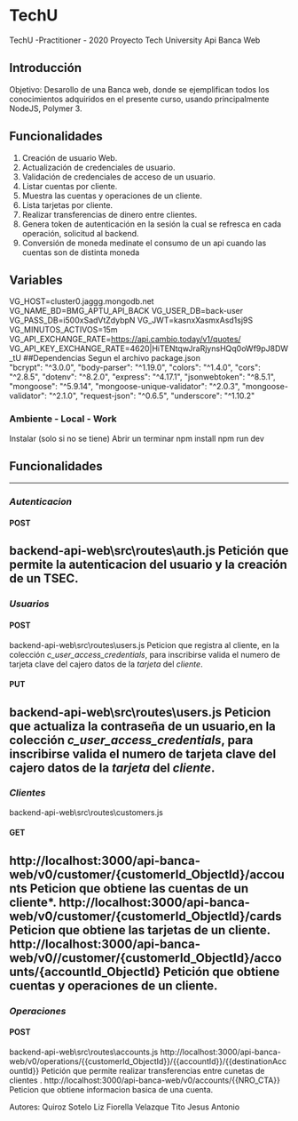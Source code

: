 # TechU
TechU -Practitioner - 2020
Proyecto Tech University Api Banca Web
## Introducción 
Objetivo: Desarollo de una Banca web, donde se ejemplifican todos los conocimientos adquiridos 
en el presente curso, usando principalmente NodeJS, Polymer 3.
## Funcionalidades
1.	Creación de usuario Web.
2.	Actualización de credenciales de usuario.
3.	Validación de credenciales de acceso de un usuario.
4.	Listar cuentas por cliente.
5.	Muestra las cuentas y operaciones de un cliente.
6.	Lista tarjetas por cliente.
7.	Realizar transferencias de dinero entre clientes.
8.	Genera token de autenticación en la sesión la cual se refresca en cada operación, solicitud al backend.
9.	Conversión de moneda medinate el consumo de un api cuando las cuentas son de distinta moneda
## Variables
VG_HOST=cluster0.jaggg.mongodb.net
VG_NAME_BD=BMG_APTU_API_BACK
VG_USER_DB=back-user
VG_PASS_DB=i500xSadVtZdybpN
VG_JWT=kasnxXasmxAsd1sj9S
VG_MINUTOS_ACTIVOS=15m
VG_API_EXCHANGE_RATE=https://api.cambio.today/v1/quotes/
VG_API_KEY_EXCHANGE_RATE=4620|HiTENtqwJraRjynsHQq0oWf9pJ8DW_tU
##Dependencias 
Segun el archivo package.json  
    "bcrypt": "^3.0.0",
    "body-parser": "^1.19.0",
    "colors": "^1.4.0",
    "cors": "^2.8.5",
    "dotenv": "^8.2.0",
    "express": "^4.17.1",
    "jsonwebtoken": "^8.5.1",
    "mongoose": "^5.9.14",
    "mongoose-unique-validator": "^2.0.3",
    "mongoose-validator": "^2.1.0",
    "request-json": "^0.6.5",
    "underscore": "^1.10.2"
### Ambiente - Local - Work
Instalar (solo si no se tiene)
Abrir un terminar
npm install
npm run dev

## Funcionalidades
--------------------------
### *Autenticacion*
#### POST
backend-api-web\src\routes\auth.js
Petición que permite la autenticacion del usuario y la creación de un TSEC.
-----------------------
### *Usuarios*
#### POST
backend-api-web\src\routes\users.js
Peticion que registra al cliente, en la colección *c_user_access_credentials*, para inscribirse valida el numero de tarjeta clave del cajero datos de la *tarjeta* del *cliente*.
#### PUT
backend-api-web\src\routes\users.js
Peticion que actualiza la contraseña de un usuario,en la colección *c_user_access_credentials*, para inscribirse valida el numero de tarjeta clave del cajero datos de la *tarjeta* del *cliente*.
-------------------------
### *Clientes*
backend-api-web\src\routes\customers.js
#### GET
http://localhost:3000/api-banca-web/v0/customer/{customerId_ObjectId}/accounts
Peticion que obtiene las cuentas de un cliente*.
http://localhost:3000/api-banca-web/v0/customer/{customerId_ObjectId}/cards
Peticion que obtiene las tarjetas de un cliente.
http://localhost:3000/api-banca-web/v0//customer/{customerId_ObjectId}/accounts/{accountId_ObjectId}
Petición que obtiene cuentas y operaciones de un cliente.
-------------------------------
### *Operaciones*
#### POST
backend-api-web\src\routes\accounts.js
http://localhost:3000/api-banca-web/v0/operations/{{customerId_ObjectId}}/{{accountId}}/{{destinationAccountId}}
Petición que permite realizar transferencias entre cunetas de clientes .
http://localhost:3000/api-banca-web/v0/accounts/{{NRO_CTA}}
Peticion que obtiene informacion basica de una cuenta.

Autores:
Quiroz Sotelo Liz Fiorella
Velazque Tito Jesus Antonio
